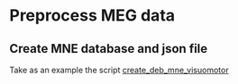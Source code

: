 # Preprocess MEG data

## Create MNE database and json file

Take as an example the script [create_deb_mne_visuomotor](https://github.com/brainets/scripts/blob/master/meg/visuomotor/create_db_mne_visuomotor.py) 